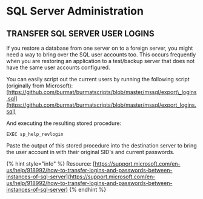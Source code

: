 # SQL Server Administration

## TRANSFER SQL SERVER USER LOGINS

If you restore a database from one server on to a foreign server, you might need a way to bring over the SQL user accounts too. This occurs frequently when you are restoring an application to a test/backup server that does not have the same user accounts configured.

You can easily script out the current users by running the following script \(originally from Microsoft\):  [https://github.com/burmat/burmatscripts/blob/master/mssql/export\_logins.sql](https://github.com/burmat/burmatscripts/blob/master/mssql/export_logins.sql)

And executing the resulting stored procedure:

```text
EXEC sp_help_revlogin
```

Paste the output of this stored procedure into the destination server to bring the user account in with their original SID's and current passwords.

{% hint style="info" %}
Resource: [https://support.microsoft.com/en-us/help/918992/how-to-transfer-logins-and-passwords-between-instances-of-sql-server](https://support.microsoft.com/en-us/help/918992/how-to-transfer-logins-and-passwords-between-instances-of-sql-server)
{% endhint %}


